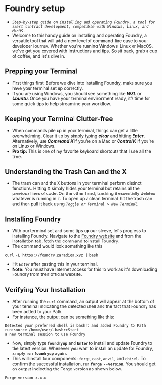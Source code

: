 # Foundry setup
- *`Step-by-step guide on installing and operating Foundry, a tool for smart contract development, compatible with Windows, Linux, and MacOS.`*
- Welcome to this handy guide on installing and operating Foundry, a versatile tool that will add a new level of command-line ease to your developer journey. Whether you're running Windows, Linux or MacOS, we've got you covered with instructions and tips. So sit back, grab a cup of coffee, and let's dive in.

## Prepping your Terminal
- First things first. Before we dive into installing Foundry, make sure you have your terminal set up correctly.
- If you are using Windows, you should see something like ***WSL*** or ***Ubuntu***. Once you have your terminal environment ready, it’s time for some quick tips to help streamline your workflow.

## Keeping your Terminal Clutter-free
- When commands pile up in your terminal, things can get a little overwhelming. Clear it up by simply typing ***clear*** and hitting ***Enter***. Alternatively, use ***Command K*** if you're on a Mac or ***Control K*** if you're on Linux or Windows.
- **Pro tip:** This is one of my favorite keyboard shortcuts that I use all the time.

## Understanding the Trash Can and the X
- The trash can and the X buttons in your terminal perform distinct functions. Hitting X simply hides your terminal but retains all the previous lines of code. On the other hand, trashing it essentially deletes whatever is running in it. To open up a clean terminal, hit the trash can and then pull it back using *`Toggle or Terminal > New Terminal`*.

## Installing Foundry
- With our terminal set and some tips up our sleeve, let's progress to installing Foundry. Navigate to the [Foundry website](https://book.getfoundry.sh/getting-started/installation) and from the installation tab, fetch the command to install Foundry.
- The command would look something like this:
```
curl -L https://foundry.paradigm.xyz | bash
```
- Hit *`Enter`* after pasting this in your terminal.
- **Note:** You must have Internet access for this to work as it's downloading Foundry from their official website.

## Verifying Your Installation
- After running the `curl` command, an output will appear at the bottom of your terminal indicating the detected shell and the fact that Foundry has been added to your Path.
- For instance, the output can be something like this:
```
Detected your preferred shell is bashrc and added Foundry to Path run:source /home/user/.bashrcStart
a new terminal session to use Foundry
```

- Now, simply type **`foundryup`** and **`Enter`** to install and update Foundry to the latest version. Whenever you want to install an update for Foundry, simply run **`foundryup`** again.
- This will install four components: `forge`, `cast`, `anvil`, and `chisel`. To confirm the successful installation, run **`forge --version`**. You should get an output indicating the Forge version as shown below.
```
Forge version x.x.x
```
